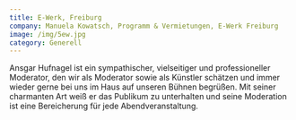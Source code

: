 ```yaml
---
title: E-Werk, Freiburg
company: Manuela Kowatsch, Programm & Vermietungen, E-Werk Freiburg
image: /img/5ew.jpg
category: Generell
---
```

Ansgar Hufnagel ist ein sympathischer, vielseitiger und professioneller Moderator, den wir als Moderator sowie als Künstler schätzen und immer wieder gerne bei uns im Haus auf unseren Bühnen begrüßen. Mit seiner charmanten Art weiß er das Publikum zu unterhalten und seine Moderation ist eine Bereicherung für jede Abendveranstaltung.
